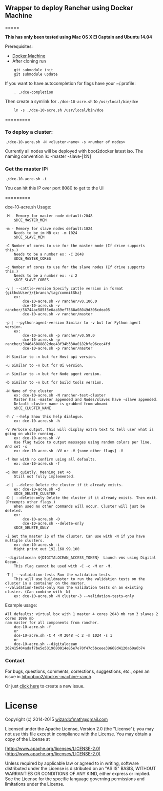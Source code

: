 ## Wrapper to deploy Rancher using Docker Machine


=====

**This has only been tested using Mac OS X El Captain and Ubuntu 14.04**

Prerequisites:

- [Docker Machine](https://docs.docker.com/machine/install-machine/)
- After cloning run
```
    git submodule init
    git submodule update
```
If you want to have autocompletion for flags have your ~/.profile:
```
    . ./dce-completion
```
Then create a symlink for `./dce-10-acre.sh` to `/usr/local/bin/dce`
```
    ln -s ./dce-10-acre.sh /usr/local/bin/dce
```
=========

### To deploy a cluster:

```
./dce-10-acre.sh -N <cluster-name> -s <number of nodes>
```

Currently all nodes will be deployed with boot2docker latest iso. The naming convention is:
<clustername>-master
<clustername>-slave-[1:N]

### Get the master IP:

```
./dce-10-acre.sh -i
```
You can hit this IP over port 8080 to get to the UI


=========



dce-10-acre.sh Usage:

    -M - Memory for master node default:2048
        $DCE_MASTER_MEM

    -m - Memory for slave nodes default:1024
        Needs to be im MB ex: -m 1024
        $DCE_SLAVE_MEM

    -C Number of cores to use for the master node (If drive supports this.)
        Needs to be a number ex: -C 2048
        $DCE_MASTER_CORES

    -c Number of cores to use for the slave nodes (If drive supports this.)
        Needs to be a number ex: -c 2
        $DCE_SLAVE_CORES

    -v | --cattle-version Specify cattle version in format {githubUser}/{branch/tag/commitSha}
        ex:
            dce-10-acre.sh -v rancher/v0.106.0
            dce-10-acre.sh -v rancher/56744ac585f5e0aa39ef7568a08049d305cdea05
            dce-10-acre.sh -v rancher/master

    -p | --python-agent-version Similar to -v but for Python agent version.
        ex:
            dce-10-acre.sh -p rancher/v0.59.0
            dce-10-acre.sh -p rancher/304646088882dee48f34b330a0182bfe96cec4fd
            dce-10-acre.sh -p rancher/master

    -H Similar to -v but for Host api version.

    -u Similar to -v but for Ui version.

    -n Similar to -v but for Node agent version.

    -b Similar to -v but for build tools version.

    -N Name of the cluster
        ex: dce-10-acre.sh -N rancher-test-cluster
        Master has -master appended and Nodes/slaves have -slave appended.
        Default cluster name is grabbed from whoami
        $DCE_CLUSTER_NAME

    -h / --help Show this help dialogue.
        ex: dce-10-acre.sh -h

    -V Verbose output. This will display extra text to tell user what is going on while running.
        ex: dce-10-acre.sh -V
        Use flag twice to output messages using random colors per line. And set -x
        ex: dce-10-acre.sh -VV or -V {some other flags} -V

    -f Run with no confirm using all defaults.
        ex: dce-10-acre.sh -f

    -q Run quietly. Meaning set +o
        Still not fully implemented.

    -d | --delete Delete the cluster if it already exists.
        ex: dce-10-acre.sh -d
        $DCE_DELETE_CLUSTER
    -D | --delete-only Delete the cluster if it already exists. Then exit. (Preempts other flags.)
        When used no other commands will occur. Cluster will just be deleted.
        ex:
            dce-10-acre.sh -D
            dce-10-acre.sh --delete-only
        $DCE_DELETE_ONLY

    -i Get the master ip of the cluster. Can use with -N if you have multiple clusters.
        ex: dce-10-acre.sh -i
        Might print out 192.168.99.100

    --digitalocean ${DIGITALOCEAN_ACCESS_TOKEN}  Launch vms using Digital Ocean.
        This flag cannot be used with -C -c -M or -M.

    -T | --validation-tests Run the validation tests.
        This will use buildmaster to run the validation tests on the cluster in a container on the master.
    --validation-tests-only Run the validation tests on an existing cluster. (Can combine with -N)
        ex: dce-10-acre.sh -N cluster-3 --validation-tests-only


Example usage:

    All defaults: virtual box with 1 master 4 cores 2048 mb ram 3 slaves 2 cores 1096 mb
    ram master for all components from rancher.
        dce-10-acre.sh -f
        or
        dce-10-acre.sh -C 4 -M 2048 -c 2 -m 1024 -s 1
        or
        dce-10-acre.sh --digitalocean 262415404adaf7be5e5019680014e85e7e70f47d5bceee39668d4120a69a6b74




### Contact
For bugs, questions, comments, corrections, suggestions, etc., open an issue in [hibooboo2/docker-machine-ranch](//github.com/hibooboo2/docker-machine-ranch/issues).

Or just [click here](//github.com/hibooboo2/docker-machine-ranch/issues/new) to create a new issue.

# License
Copyright (c) 2014-2015 <mailto>wizardofmath@gmail.com</mailto>

Licensed under the Apache License, Version 2.0 (the "License");
you may not use this file except in compliance with the License.
You may obtain a copy of the License at

[http://www.apache.org/licenses/LICENSE-2.0](http://www.apache.org/licenses/LICENSE-2.0)

Unless required by applicable law or agreed to in writing, software
distributed under the License is distributed on an "AS IS" BASIS,
WITHOUT WARRANTIES OR CONDITIONS OF ANY KIND, either express or implied.
See the License for the specific language governing permissions and
limitations under the License.


